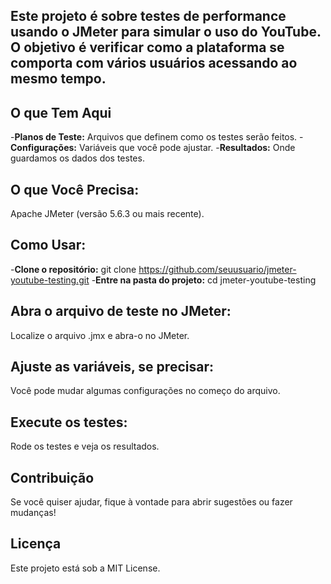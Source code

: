 ## Este projeto é sobre testes de performance usando o JMeter para simular o uso do YouTube. O objetivo é verificar como a plataforma se comporta com vários usuários acessando ao mesmo tempo.

## O que Tem Aqui
-**Planos de Teste:** Arquivos que definem como os testes serão feitos.
-**Configurações:** Variáveis que você pode ajustar.
-**Resultados:** Onde guardamos os dados dos testes.

## O que Você Precisa:
Apache JMeter (versão 5.6.3 ou mais recente).

## Como Usar:
-**Clone o repositório:** git clone https://github.com/seuusuario/jmeter-youtube-testing.git 
-**Entre na pasta do projeto:** cd jmeter-youtube-testing

## Abra o arquivo de teste no JMeter:
Localize o arquivo .jmx e abra-o no JMeter.

## Ajuste as variáveis, se precisar:
Você pode mudar algumas configurações no começo do arquivo.

## Execute os testes:
Rode os testes e veja os resultados.

## Contribuição
Se você quiser ajudar, fique à vontade para abrir sugestões ou fazer mudanças!

## Licença
Este projeto está sob a MIT License.
